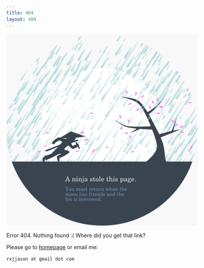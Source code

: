```yaml
---
title: 404
layout: 404
---
```


<img src="/404.png" alt="" /> 

Error 404. Nothing found :( Where did you get that link?

Please go to [homepage](/) or email me:

    rxjjason at gmail dot com
